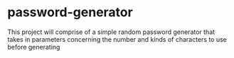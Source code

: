 # password-generator
This project will comprise of a simple random password generator that takes in parameters concerning the number and kinds of characters to use before generating
